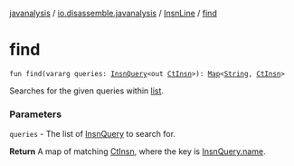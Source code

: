 [javanalysis](../../index.md) / [io.disassemble.javanalysis](../index.md) / [InsnLine](index.md) / [find](./find.md)

# find

`fun find(vararg queries: `[`InsnQuery`](../../io.disassemble.javanalysis.util.insn.query/-insn-query/index.md)`<out `[`CtInsn`](../../io.disassemble.javanalysis.insn/-ct-insn/index.md)`>): `[`Map`](https://kotlinlang.org/api/latest/jvm/stdlib/kotlin.collections/-map/index.html)`<`[`String`](https://kotlinlang.org/api/latest/jvm/stdlib/kotlin/-string/index.html)`, `[`CtInsn`](../../io.disassemble.javanalysis.insn/-ct-insn/index.md)`>`

Searches for the given queries within [list](list.md).

### Parameters

`queries` - The list of [InsnQuery](../../io.disassemble.javanalysis.util.insn.query/-insn-query/index.md) to search for.

**Return**
A map of matching [CtInsn](../../io.disassemble.javanalysis.insn/-ct-insn/index.md), where the key is [InsnQuery.name](../../io.disassemble.javanalysis.util.insn.query/-insn-query/name.md).

